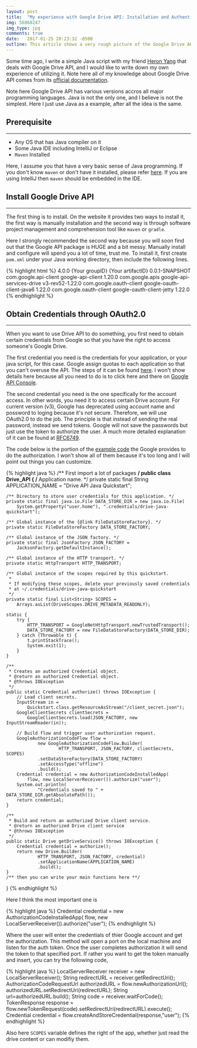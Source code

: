 ```yaml
---
layout: post
title:  "My experience with Google Drive API: Installation and Authentication"
img: 56068247
img_type: jpg
comments: true
date:   2017-01-25 20:23:32 -0500
outline: This article shows a very rough picture of the Google Drive API Installation and Authentication
---
```

Some time ago, I write a simple Java script with my friend [Heron Yang](http://www.heron.me/) that deals with Google Drive API, and I would like to write down my own experience of utilizing it. Note here all of my knowledge about Google Drive API comes from its [official documentation](https://developers.google.com/drive/v3/reference/). 

Note here Google Drive API has various versions accros all major programming languages. Java is not the only one, and I believe is not the simplest. Here I just use Java as a example, after all the idea is the same.

## Prerequisite
---
* Any OS that has Java compiler on it
* Some Java IDE including IntelliJ or Eclipse
* `Maven` Installed

Here, I assume you that have a very basic sense of Java programming. If you don't know `maven` or don't have it installed, please refer [here](https://maven.apache.org/). If you are using IntelliJ then `maven` should be embedded in the IDE.

## Install Google Drive API
---

The first thing is to install. On the website it provides two ways to install it, the first way is manually installation and the second way is through software project management and comprehension tool like `maven` or `gradle`. 

Here I strongly recommended the second way because you will soon find out that the Google API package is HUGE and a bit messy. Manually install and configure will spend you a lot of time, trust me. To install it, first create `pom.xml` under your Java working directory, then include the following lines.

{% highlight html %}
<project xmlns="http://maven.apache.org/POM/4.0.0" xmlns:xsi="http://www.w3.org/2001/XMLSchema-instance" xsi:schemaLocation="http://maven.apache.org/POM/4.0.0 http://maven.apache.org/xsd/maven-4.0.0.xsd">
	<modelVersion>4.0.0</modelVersion>
	<groupId>{Your groupID}</groupId>
	<artifactId>{Your artifactID}</artifactId>
	<version>0.0.1-SNAPSHOT</version>
	<dependencies>
		<dependency>
			<groupId>com.google.api-client</groupId>
			<artifactId>google-api-client</artifactId>
			<version>1.20.0</version>
		</dependency>
		<dependency>
			<groupId>com.google.apis</groupId>
			<artifactId>google-api-services-drive</artifactId>
			<version>v3-rev52-1.22.0</version>
		</dependency>
		<dependency>
			<groupId>com.google.oauth-client</groupId>
			<artifactId>google-oauth-client-java6</artifactId>
			<version>1.22.0</version>
		</dependency>
		<dependency>
			<groupId>com.google.oauth-client</groupId>
			<artifactId>google-oauth-client-jetty</artifactId>
			<version>1.22.0</version>
		</dependency>
	</dependencies>
</project>
{% endhighlight %}

## Obtain Credentials through OAuth2.0
---

When you want to use Drive API to do something, you first need to obtain certain credentials from Google so that you have the right to access someone's Google Drive. 

The first credential you need is the credentials for your application, or your java script, for this case. Google assign quotas to each application so that you can't overuse the API. The steps of it can be found [here](https://developers.google.com/drive/v3/web/about-auth#OAuth2Authorizing). I won't show details here because all you need to do is to click here and there on [Google API Console](https://console.developers.google.com/).

The second credentail you need is the one specifically for the account access. In other words, you need it to access certain Drive account. For current version (v3), Google has deprecated using account name and possword to loging because it's not secure. Therefore, we will use OAuth2.0 to do the job. The principle is that instead of sending the real password, instead we send tokens. Google will not save the passwords but just use the token to authorize the user. A much more detailed explanation of it can be found at [RFC6749](https://tools.ietf.org/html/rfc6749).

The code below is the portion of the [example code](https://developers.google.com/drive/v3/web/quickstart/java) the Google provides to do the authorization. I won't show all of them because it's too long and I will point out things you can customize.

{% highlight java %}
/** First import a lot of packages **/
public class Drive_API {
    /** Application name. */
    private static final String APPLICATION_NAME =
        "Drive API Java Quickstart";

    /** Directory to store user credentials for this application. */
    private static final java.io.File DATA_STORE_DIR = new java.io.File(
        System.getProperty("user.home"), ".credentials/drive-java-quickstart");

    /** Global instance of the {@link FileDataStoreFactory}. */
    private static FileDataStoreFactory DATA_STORE_FACTORY;

    /** Global instance of the JSON factory. */
    private static final JsonFactory JSON_FACTORY =
        JacksonFactory.getDefaultInstance();

    /** Global instance of the HTTP transport. */
    private static HttpTransport HTTP_TRANSPORT;

    /** Global instance of the scopes required by this quickstart.
     *
     * If modifying these scopes, delete your previously saved credentials
     * at ~/.credentials/drive-java-quickstart
     */
    private static final List<String> SCOPES =
        Arrays.asList(DriveScopes.DRIVE_METADATA_READONLY);

    static {
        try {
            HTTP_TRANSPORT = GoogleNetHttpTransport.newTrustedTransport();
            DATA_STORE_FACTORY = new FileDataStoreFactory(DATA_STORE_DIR);
        } catch (Throwable t) {
            t.printStackTrace();
            System.exit(1);
        }
    }

    /**
     * Creates an authorized Credential object.
     * @return an authorized Credential object.
     * @throws IOException
     */
    public static Credential authorize() throws IOException {
        // Load client secrets.
        InputStream in =
            Quickstart.class.getResourceAsStream("/client_secret.json");
        GoogleClientSecrets clientSecrets =
            GoogleClientSecrets.load(JSON_FACTORY, new InputStreamReader(in));

        // Build flow and trigger user authorization request.
        GoogleAuthorizationCodeFlow flow =
                new GoogleAuthorizationCodeFlow.Builder(
                        HTTP_TRANSPORT, JSON_FACTORY, clientSecrets, SCOPES)
                .setDataStoreFactory(DATA_STORE_FACTORY)
                .setAccessType("offline")
                .build();
        Credential credential = new AuthorizationCodeInstalledApp(
            flow, new LocalServerReceiver()).authorize("user");
        System.out.println(
                "Credentials saved to " + DATA_STORE_DIR.getAbsolutePath());
        return credential;
    }

    /**
     * Build and return an authorized Drive client service.
     * @return an authorized Drive client service
     * @throws IOException
     */
    public static Drive getDriveService() throws IOException {
        Credential credential = authorize();
        return new Drive.Builder(
                HTTP_TRANSPORT, JSON_FACTORY, credential)
                .setApplicationName(APPLICATION_NAME)
                .build();
    }
    /** then you can write your main functions here **/
}
{% endhighlight %}

Here I think the most important one is

{% highlight java %}
Credential credential = new AuthorizationCodeInstalledApp(
    flow, new LocalServerReceiver()).authorize("user");
{% endhighlight %}

Where the user will enter the credentials of thier Google account and get the authorization. This method will open a port on the local machine and listen for the auth token. Once the user completes authorization it will send the token to that specified port. If rather you want to get the token manually and insert, you can try the following code,

{% highlight java %}
LocalServerReceiver receiver = new LocalServerReceiver();
String redirectURL = receiver.getRedirectUri();
AuthorizationCodeRequestUrl authorizedURL = flow.newAuthorizationUrl();
authorizedURL.setRedirectUri(redirectURL);
String url=authorizedURL.build();
String code = receiver.waitForCode();
TokenResponse response = flow.newTokenRequest(code).setRedirectUri(redirectURL).execute();
Credential credential = flow.createAndStoreCredential(response,"user");
{% endhighlight %}


Also here `SCOPES` variable defines the right of the app, whether just read the drive content or can modifiy them.